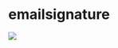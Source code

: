 # emailsignature


![](https://res.cloudinary.com/carriepresley/image/upload/v1609610063/carriepresley/email%20sig/Email_sig_010221_copy_xf0fom.jpg)
